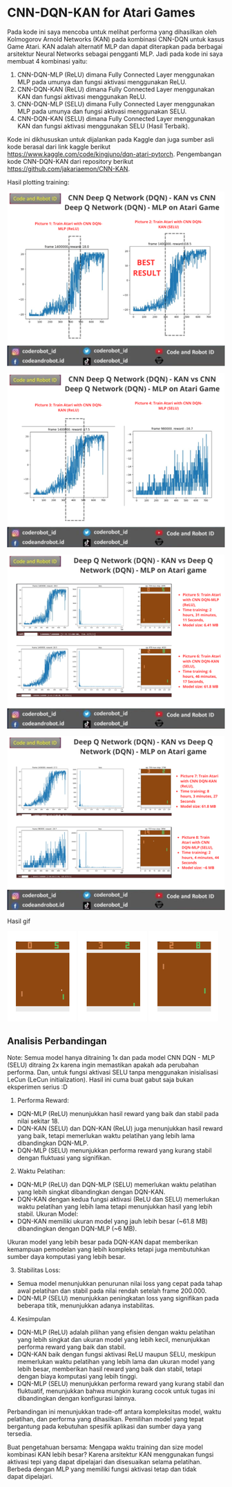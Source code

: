 # CNN-DQN-KAN for Atari Games

Pada kode ini saya mencoba untuk melihat performa yang dihasilkan oleh Kolmogorov Arnold Networks (KAN) pada kombinasi CNN-DQN untuk kasus Game Atari. KAN adalah alternatif MLP dan dapat diterapkan pada berbagai arsitektur Neural Networks sebagai pengganti MLP. Jadi pada kode ini saya membuat 4 kombinasi yaitu:
1. CNN-DQN-MLP (ReLU) dimana Fully Connected Layer menggunakan MLP pada umunya dan fungsi aktivasi menggunakan ReLU.
2. CNN-DQN-KAN (ReLU) dimana Fully Connected Layer menggunakan KAN dan fungsi aktivasi menggunakan ReLU.
3. CNN-DQN-MLP (SELU) dimana Fully Connected Layer menggunakan MLP pada umunya dan fungsi aktivasi menggunakan SELU.
4. CNN-DQN-KAN (SELU) dimana Fully Connected Layer menggunakan KAN dan fungsi aktivasi menggunakan SELU (Hasil Terbaik).

Kode ini dikhususkan untuk dijalankan pada Kaggle dan juga sumber asli kode berasal dari link kaggle berikut https://www.kaggle.com/code/kingjuno/dqn-atari-pytorch. Pengembangan kode CNN-DQN-KAN dari repository berikut https://github.com/jakariaemon/CNN-KAN. 

Hasil plotting training:

![Deskripsi gambar](images/1.png)

![Deskripsi gambar](images/2.png)

![Deskripsi gambar](images/3.png)

![Deskripsi gambar](images/4.png)

Hasil gif

![gif](video/gym_animation-mlp.gif)
![gif](video/gym_animation_kan_relu.gif)
![gif](video/gym_animation_kan_selu.gif)

## Analisis Perbandingan

Note: Semua model hanya ditraining 1x dan pada model CNN DQN - MLP (SELU) ditraing 2x karena ingin memastikan apakah ada perubahan performa. Dan, untuk fungsi aktivasi SELU tanpa menggunakan inisialisasi LeCun (LeCun initialization). Hasil ini cuma buat gabut saja bukan eksperimen serius :D

1. Performa Reward:
- DQN-MLP (ReLU) menunjukkan hasil reward yang baik dan stabil pada nilai sekitar 18.
- DQN-KAN (SELU) dan DQN-KAN (ReLU) juga menunjukkan hasil reward yang baik, tetapi memerlukan waktu pelatihan yang lebih lama dibandingkan DQN-MLP.
- DQN-MLP (SELU) menunjukkan performa reward yang kurang stabil dengan fluktuasi yang signifikan.

2. Waktu Pelatihan:
- DQN-MLP (ReLU) dan DQN-MLP (SELU) memerlukan waktu pelatihan yang lebih singkat dibandingkan dengan DQN-KAN.
- DQN-KAN dengan kedua fungsi aktivasi (ReLU dan SELU) memerlukan waktu pelatihan yang lebih lama tetapi menunjukkan hasil yang lebih stabil.
Ukuran Model:
- DQN-KAN memiliki ukuran model yang jauh lebih besar (~61.8 MB) dibandingkan dengan DQN-MLP (~6 MB).

Ukuran model yang lebih besar pada DQN-KAN dapat memberikan kemampuan pemodelan yang lebih kompleks tetapi juga membutuhkan sumber daya komputasi yang lebih besar.

3. Stabilitas Loss:
- Semua model menunjukkan penurunan nilai loss yang cepat pada tahap awal pelatihan dan stabil pada nilai rendah setelah frame 200.000.
- DQN-MLP (SELU) menunjukkan peningkatan loss yang signifikan pada beberapa titik, menunjukkan adanya instabilitas.

4. Kesimpulan
- DQN-MLP (ReLU) adalah pilihan yang efisien dengan waktu pelatihan yang lebih singkat dan ukuran model yang lebih kecil, menunjukkan performa reward yang baik dan stabil.
- DQN-KAN baik dengan fungsi aktivasi ReLU maupun SELU, meskipun memerlukan waktu pelatihan yang lebih lama dan ukuran model yang lebih besar, memberikan hasil reward yang baik dan stabil, tetapi dengan biaya komputasi yang lebih tinggi.
- DQN-MLP (SELU) menunjukkan performa reward yang kurang stabil dan fluktuatif, menunjukkan bahwa mungkin kurang cocok untuk tugas ini dibandingkan dengan konfigurasi lainnya.

Perbandingan ini menunjukkan trade-off antara kompleksitas model, waktu pelatihan, dan performa yang dihasilkan. Pemilihan model yang tepat bergantung pada kebutuhan spesifik aplikasi dan sumber daya yang tersedia.

Buat pengetahuan bersama: 
Mengapa waktu training dan size model kombinasi KAN lebih besar? Karena arsitektur KAN menggunakan fungsi aktivasi tepi yang dapat dipelajari dan disesuaikan selama pelatihan. Berbeda dengan MLP yang memiliki fungsi aktivasi tetap dan tidak dapat dipelajari.
